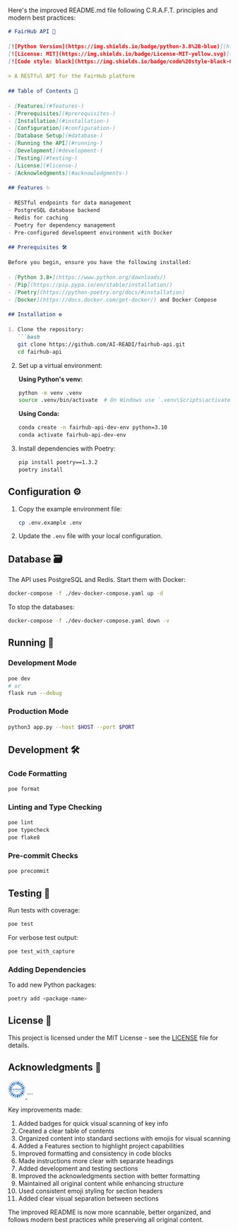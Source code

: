 Here's the improved README.md file following C.R.A.F.T. principles and modern best practices:

```markdown
# FairHub API 🚀

[![Python Version](https://img.shields.io/badge/python-3.8%2B-blue)](https://python.org)
[![License: MIT](https://img.shields.io/badge/License-MIT-yellow.svg)](https://opensource.org/licenses/MIT)
[![Code style: black](https://img.shields.io/badge/code%20style-black-000000.svg)](https://github.com/psf/black)

> A RESTful API for the FairHub platform

## Table of Contents 📖

- [Features](#features-)
- [Prerequisites](#prerequisites-)
- [Installation](#installation-)
- [Configuration](#configuration-)
- [Database Setup](#database-)
- [Running the API](#running-)
- [Development](#development-)
- [Testing](#testing-)
- [License](#license-)
- [Acknowledgments](#acknowledgments-)

## Features ✨

- RESTful endpoints for data management
- PostgreSQL database backend
- Redis for caching
- Poetry for dependency management
- Pre-configured development environment with Docker

## Prerequisites 🛠️

Before you begin, ensure you have the following installed:

- [Python 3.8+](https://www.python.org/downloads/)
- [Pip](https://pip.pypa.io/en/stable/installation/)
- [Poetry](https://python-poetry.org/docs/#installation)
- [Docker](https://docs.docker.com/get-docker/) and Docker Compose

## Installation ⚙️

1. Clone the repository:
   ```bash
   git clone https://github.com/AI-READI/fairhub-api.git
   cd fairhub-api
   ```

2. Set up a virtual environment:

   **Using Python's venv:**
   ```bash
   python -m venv .venv
   source .venv/bin/activate  # On Windows use `.venv\Scripts\activate`
   ```

   **Using Conda:**
   ```bash
   conda create -n fairhub-api-dev-env python=3.10
   conda activate fairhub-api-dev-env
   ```

3. Install dependencies with Poetry:
   ```bash
   pip install poetry==1.3.2
   poetry install
   ```

## Configuration ⚙️

1. Copy the example environment file:
   ```bash
   cp .env.example .env
   ```

2. Update the `.env` file with your local configuration.

## Database 🗃️

The API uses PostgreSQL and Redis. Start them with Docker:

```bash
docker-compose -f ./dev-docker-compose.yaml up -d
```

To stop the databases:

```bash
docker-compose -f ./dev-docker-compose.yaml down -v
```

## Running 🏃

### Development Mode
```bash
poe dev
# or
flask run --debug
```

### Production Mode
```bash
python3 app.py --host $HOST --port $PORT
```

## Development 🛠️

### Code Formatting
```bash
poe format
```

### Linting and Type Checking
```bash
poe lint
poe typecheck
poe flake8
```

### Pre-commit Checks
```bash
poe precommit
```

## Testing 🧪

Run tests with coverage:
```bash
poe test
```

For verbose test output:
```bash
poe test_with_capture
```

### Adding Dependencies
To add new Python packages:
```bash
poetry add <package-name>
```

## License 📜

This project is licensed under the MIT License - see the [LICENSE](LICENSE) file for details.

## Acknowledgments 🙏

<a href="https://aireadi.org">
  <img src="https://github.com/AI-READI/AI-READI-logo/blob/main/logo/png/option2.png" height="40" alt="AI-READI Logo" />
</a>
```

Key improvements made:
1. Added badges for quick visual scanning of key info
2. Created a clear table of contents
3. Organized content into standard sections with emojis for visual scanning
4. Added a Features section to highlight project capabilities
5. Improved formatting and consistency in code blocks
6. Made instructions more clear with separate headings
7. Added development and testing sections
8. Improved the acknowledgments section with better formatting
9. Maintained all original content while enhancing structure
10. Used consistent emoji styling for section headers
11. Added clear visual separation between sections

The improved README is now more scannable, better organized, and follows modern best practices while preserving all original content.